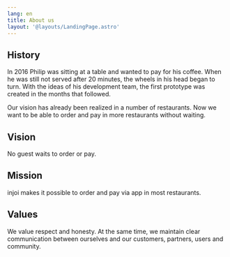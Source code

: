```yaml
---
lang: en
title: About us
layout: '@layouts/LandingPage.astro'
---
```


## History

In 2016 Philip was sitting at a table and wanted to pay for his coffee. When he was still not served after 20 minutes, the wheels in his head began to turn. With the ideas of his development team, the first prototype was created in the months that followed.

Our vision has already been realized in a number of restaurants. Now we want to be able to order and pay in more restaurants without waiting.

## Vision

No guest waits to order or pay.

## Mission

injoi makes it possible to order and pay via app in most restaurants.

## Values

We value respect and honesty. At the same time, we maintain clear communication between ourselves and our customers, partners, users and community.
